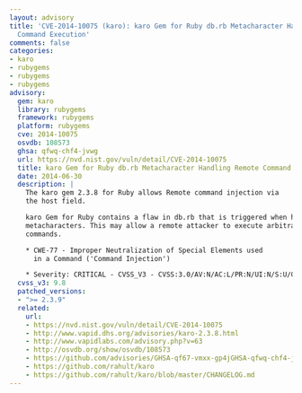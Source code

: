 ```yaml
---
layout: advisory
title: 'CVE-2014-10075 (karo): karo Gem for Ruby db.rb Metacharacter Handling Remote
  Command Execution'
comments: false
categories:
- karo
- rubygems
- rubygems
- rubygems
advisory:
  gem: karo
  library: rubygems
  framework: rubygems
  platform: rubygems
  cve: 2014-10075
  osvdb: 108573
  ghsa: qfwq-chf4-jvwg
  url: https://nvd.nist.gov/vuln/detail/CVE-2014-10075
  title: karo Gem for Ruby db.rb Metacharacter Handling Remote Command Execution
  date: 2014-06-30
  description: |
    The karo gem 2.3.8 for Ruby allows Remote command injection via
    the host field.

    karo Gem for Ruby contains a flaw in db.rb that is triggered when handling
    metacharacters. This may allow a remote attacker to execute arbitrary
    commands.

    * CWE-77 - Improper Neutralization of Special Elements used
      in a Command ('Command Injection')

    * Severity: CRITICAL - CVSS_V3 - CVSS:3.0/AV:N/AC:L/PR:N/UI:N/S:U/C:H/I:H/A:H
  cvss_v3: 9.8
  patched_versions:
  - ">= 2.3.9"
  related:
    url:
    - https://nvd.nist.gov/vuln/detail/CVE-2014-10075
    - http://www.vapid.dhs.org/advisories/karo-2.3.8.html
    - http://www.vapidlabs.com/advisory.php?v=63
    - http://osvdb.org/show/osvdb/108573
    - https://github.com/advisories/GHSA-qf67-vmxx-gp4jGHSA-qfwq-chf4-jvwg.json
    - https://github.com/rahult/karo
    - https://github.com/rahult/karo/blob/master/CHANGELOG.md
---
```

